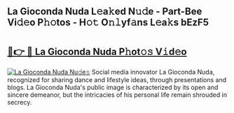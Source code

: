 ## La Gioconda Nuda L𝚎a𝚔ed N𝚞𝚍e - Part-Bee Vi𝚍𝚎o P𝚑𝚘tos - H𝚘𝚝 O𝚗𝚕yf𝚊ns L𝚎a𝚔s bEzF5

# <h2><a href="http://kf50p2a.oniu.top/?m=La+Gioconda+Nuda">🔗👉 🔴 La Gioconda Nuda P𝚑ot𝚘𝚜 V𝚒d𝚎o</a></h2>

[![La Gioconda Nuda Nu𝚍e𝚜](https://i.imgur.com/0qMVB7G.gif)](http://kf50p2a.oniu.top/?m=La+Gioconda+Nuda)
Social media innovator La Gioconda Nuda, recognized for sharing dance and lifestyle ideas, through presentations and blogs. La Gioconda Nuda's public image is characterized by its open and sincere demeanor, but the intricacies of his personal life remain shrouded in secrecy.  
